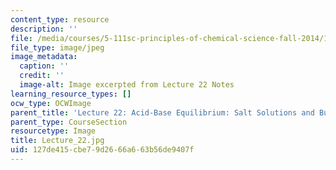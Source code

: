 ```yaml
---
content_type: resource
description: ''
file: /media/courses/5-111sc-principles-of-chemical-science-fall-2014/127de415cbe79d2666a663b56de9407f_Lecture_22.jpg
file_type: image/jpeg
image_metadata:
  caption: ''
  credit: ''
  image-alt: Image excerpted from Lecture 22 Notes
learning_resource_types: []
ocw_type: OCWImage
parent_title: 'Lecture 22: Acid-Base Equilibrium: Salt Solutions and Buffers'
parent_type: CourseSection
resourcetype: Image
title: Lecture_22.jpg
uid: 127de415-cbe7-9d26-66a6-63b56de9407f
---
```

